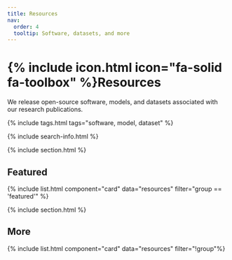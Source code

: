 ```yaml
---
title: Resources
nav:
  order: 4
  tooltip: Software, datasets, and more
---
```


# {% include icon.html icon="fa-solid fa-toolbox" %}Resources

We release open-source software, models, and datasets associated with our research publications.

{% include tags.html tags="software, model, dataset" %}

{% include search-info.html %}

{% include section.html %}

## Featured

{% include list.html component="card" data="resources" filter="group == 'featured'" %}

{% include section.html %}

## More

{% include list.html component="card" data="resources" filter="!group"%}

